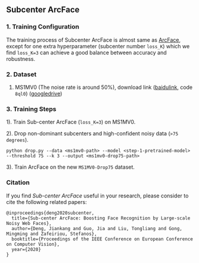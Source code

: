 
## Subcenter ArcFace

### 1. Training Configuration

The training process of Subcenter ArcFace is almost same as [ArcFace](https://github.com/deepinsight/insightface/tree/master/recognition/ArcFace), except for one extra hyperparameter (subcenter number `loss_K`) which we find ``loss_K=3`` can achieve a good balance between accuracy and robustness.

### 2. Dataset

1. MS1MV0 (The noise rate is around 50%), download link ([baidulink](https://pan.baidu.com/s/1bSamN5CLiSrxOuGi-Lx7tw), code ``8ql0``)  ([googledrive](TODO))

### 3. Training Steps

1). Train Sub-center ArcFace (``loss_K=3``) on MS1MV0.

2). Drop non-dominant subcenters and high-confident noisy data (``>75 degrees``). 

  ``
  python drop.py --data <ms1mv0-path> --model <step-1-pretrained-model> --threshold 75 --k 3 --output <ms1mv0-drop75-path>
  ``
  
3). Train ArcFace on the new ``MS1MV0-Drop75`` dataset.
  

### Citation

If you find *Sub-center ArcFace* useful in your research, please consider to cite the following related papers:

```
@inproceedings{deng2020subcenter,
  title={Sub-center ArcFace: Boosting Face Recognition by Large-scale Noisy Web Faces},
  author={Deng, Jiankang and Guo, Jia and Liu, Tongliang and Gong, Mingming and Zafeiriou, Stefanos},
  booktitle={Proceedings of the IEEE Conference on European Conference on Computer Vision},
  year={2020}
}
```

